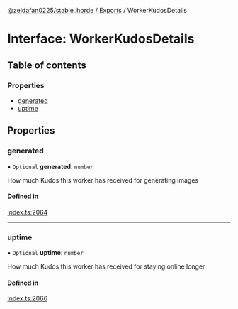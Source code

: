 [@zeldafan0225/stable_horde](../README.md) / [Exports](../modules.md) / WorkerKudosDetails

# Interface: WorkerKudosDetails

## Table of contents

### Properties

- [generated](WorkerKudosDetails.md#generated)
- [uptime](WorkerKudosDetails.md#uptime)

## Properties

### generated

• `Optional` **generated**: `number`

How much Kudos this worker has received for generating images

#### Defined in

[index.ts:2064](https://github.com/ZeldaFan0225/stable_horde/blob/bf3b9d2/index.ts#L2064)

___

### uptime

• `Optional` **uptime**: `number`

How much Kudos this worker has received for staying online longer

#### Defined in

[index.ts:2066](https://github.com/ZeldaFan0225/stable_horde/blob/bf3b9d2/index.ts#L2066)

